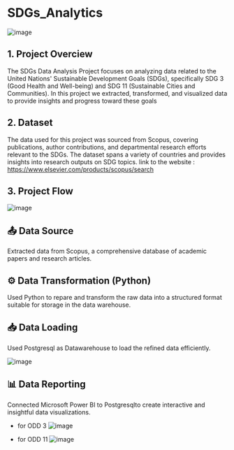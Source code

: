 # SDGs_Analytics
![image](https://github.com/user-attachments/assets/7a4bffc0-477f-4386-968f-1b600b098a54)

## 1. Project Overciew
The SDGs Data Analysis Project focuses on analyzing data related to the United Nations' Sustainable Development Goals (SDGs), specifically SDG 3 (Good Health and Well-being) and SDG 11 (Sustainable Cities and Communities). 
In this project we extracted, transformed, and visualized data to provide insights and progress toward these goals

## 2. Dataset
The data used for this project was sourced from Scopus, covering publications, author contributions, and departmental research efforts relevant to the SDGs. The dataset spans a variety of countries and provides insights into research outputs on SDG topics.
link to the website : https://www.elsevier.com/products/scopus/search

## 3. Project Flow

![image](https://github.com/user-attachments/assets/d1925c67-7743-4605-b936-c5f291eab74f)
## 📤 Data Source
Extracted data from Scopus, a comprehensive database of academic papers and research articles.
## ⚙️ Data Transformation (Python)
Used Python to repare and transform the raw data into a structured format suitable for storage in the data warehouse.
## 📥 Data Loading
Used Postgresql as Datawarehouse to load the refined data efficiently.

![image](https://github.com/user-attachments/assets/126329c2-e897-4b33-acc0-8024fd7850af)

## 📊 Data Reporting
Connected Microsoft Power BI to Postgresqlto create interactive and insightful data visualizations.
- for ODD 3
![image](https://github.com/user-attachments/assets/d8f3b0c2-2cd9-4ab9-99b1-3fb907019b4c)

- for ODD 11
![image](https://github.com/user-attachments/assets/4b57a969-49ce-413d-b722-8bcc1efc08b5)

  


